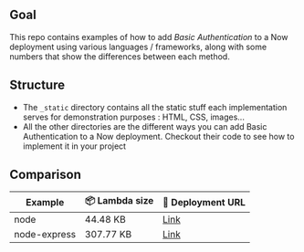 ## Goal

This repo contains examples of how to add *Basic Authentication* to a Now deployment using various languages / frameworks, along with some numbers that show the differences between each method.

## Structure

- The `_static` directory contains all the static stuff each implementation serves for demonstration purposes : HTML, CSS, images...
- All the other directories are the different ways you can add Basic Authentication to a Now deployment. Checkout their code to see how to implement it in your project

## Comparison

| Example  | 📦 Lambda size | 🔗 Deployment URL |
| -------- | ----------- | -------------- |
| node  | 44.48 KB  | [Link](https://now-basic-auth-node-g3kpijzr3.now.sh) |
| node-express  | 307.77 KB | [Link](https://now-basic-auth-node-express-4cngbtsh4.now.sh) |

